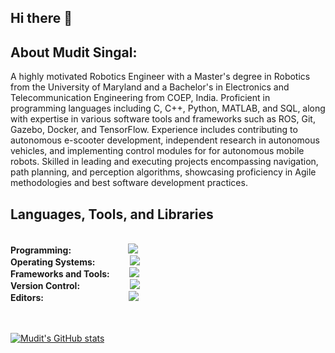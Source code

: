 ## Hi there 👋

<!--
**muditsingal/muditsingal** is a ✨ _special_ ✨ repository because its `README.md` (this file) appears on your GitHub profile.

-->

## About Mudit Singal:

A highly motivated Robotics Engineer with a Master's degree in Robotics from the University of Maryland and a Bachelor's in Electronics and Telecommunication Engineering from COEP, India. Proficient in programming languages including C, C++, Python, MATLAB, and SQL, along with expertise in various software tools and frameworks such as ROS, Git, Gazebo, Docker, and TensorFlow. Experience includes contributing to autonomous e-scooter development, independent research in autonomous vehicles, and implementing control modules for for autonomous mobile robots. Skilled in leading and executing projects encompassing navigation, path planning, and perception algorithms, showcasing proficiency in Agile methodologies and best software development practices.


<h2>Languages, Tools, and Libraries</h2>
<br/>
<div align="left">
    <b>Programming: &emsp;&emsp;&emsp;&emsp;&emsp;&emsp;&nbsp;</b><img src="https://skillicons.dev/icons?i=python,cpp,c,matlab,bash,cmake" /><br>
    <b>Operating Systems: &emsp;&emsp;&emsp;&ensp;&nbsp;</b><img src="https://skillicons.dev/icons?i=linux,ubuntu,arch,windows" /><br>
    <b>Frameworks and Tools: &emsp;&emsp;</b><img src="https://skillicons.dev/icons?i=ros,opencv,pytorch,tensorflow,unity,postgres" /><br>
    <b>Version Control: &emsp;&emsp;&emsp;&emsp;&emsp;&ensp;</b><img src="https://skillicons.dev/icons?i=docker,github,git,jenkins" /><br>
    <b>Editors: &emsp;&emsp;&emsp;&emsp;&emsp;&emsp;&emsp;&emsp;&emsp;&ensp;</b><img src="https://skillicons.dev/icons?i=vscode,arduino,anaconda,latex,visualstudio,sublime"/><br>

</div>

<br>
<br>

[![Mudit's GitHub stats](https://github-readme-stats.vercel.app/api?username=muditsingal&theme=tokyonight&show_icons=true)](https://github.com/anuraghazra/github-readme-stats)


<!--
Related source is from: https://kilienazure.com/github-profile-readme/
-->
